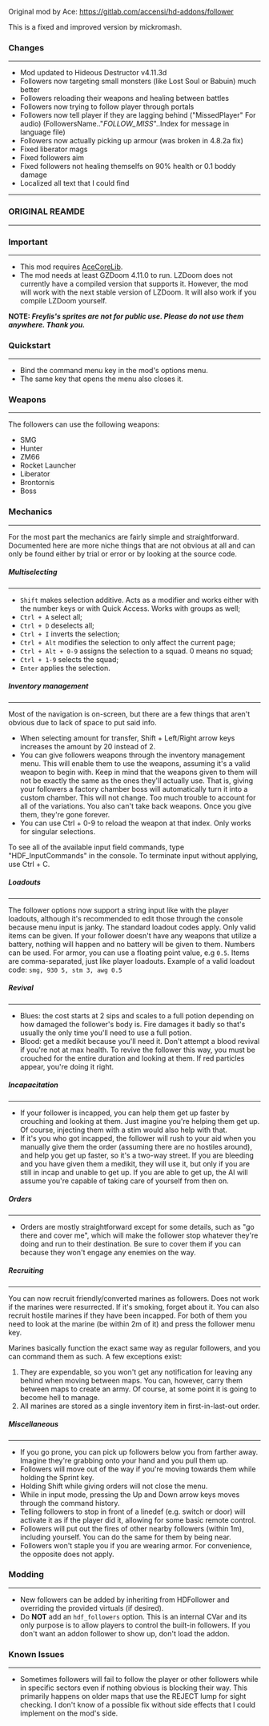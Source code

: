 Original mod by Ace: https://gitlab.com/accensi/hd-addons/follower

This is a fixed and improved version by mickromash.

### Changes
---
- Mod updated to Hideous Destructor v4.11.3d
- Followers now targeting small monsters (like Lost Soul or Babuin) much better
- Followers reloading their weapons and healing between battles
- Followers now trying to follow player through portals
- Followers now tell player if they are lagging behind ("MissedPlayer" For audio) (FollowersName.."_FOLLOW_MISS_"..Index for message in language file)
- Followers now actually picking up armour (was broken in 4.8.2a fix)
- Fixed liberator mags
- Fixed followers aim
- Fixed followers not healing themselfs on 90% health or 0.1 boddy damage
- Localized all text that I could find





---
### ORIGINAL REAMDE
---



### Important
---
- This mod requires [AceCoreLib](https://gitlab.com/accensi/hd-addons/acecorelib).
- The mod needs at least GZDoom 4.11.0 to run. LZDoom does not currently have a compiled version that supports it. However, the mod will work with the next stable version of LZDoom. It will also work if you compile LZDoom yourself.

**NOTE: *Freylis's sprites are not for public use. Please do not use them anywhere. Thank you.***

### Quickstart
---
- Bind the command menu key in the mod's options menu.
- The same key that opens the menu also closes it.

### Weapons
---
The followers can use the following weapons:
- SMG
- Hunter
- ZM66
- Rocket Launcher
- Liberator
- Brontornis
- Boss

### Mechanics
---
For the most part the mechanics are fairly simple and straightforward. Documented here are more niche things that are not obvious at all and can only be found either by trial or error or by looking at the source code.

##### Multiselecting
---
- `Shift` makes selection additive. Acts as a modifier and works either with the number keys or with Quick Access. Works with groups as well;
- `Ctrl + A` select all;
- `Ctrl + D` deselects all;
- `Ctrl + I` inverts the selection;
- `Ctrl + Alt` modifies the selection to only affect the current page;
- `Ctrl + Alt + 0-9` assigns the selection to a squad. 0 means no squad;
- `Ctrl + 1-9` selects the squad;
- `Enter` applies the selection.

##### Inventory management
---
Most of the navigation is on-screen, but there are a few things that aren't obvious due to lack of space to put said info.
- When selecting amount for transfer, Shift + Left/Right arrow keys increases the amount by 20 instead of 2.
- You can give followers weapons through the inventory management menu. This will enable them to use the weapons, assuming it's a valid weapon to begin with. Keep in mind that the weapons given to them will not be exactly the same as the ones they'll actually use. That is, giving your followers a factory chamber boss will automatically turn it into a custom chamber. This will not change. Too much trouble to account for all of the variations. You also can't take back weapons. Once you give them, they're gone forever.
- You can use Ctrl + 0-9 to reload the weapon at that index. Only works for singular selections.

To see all of the available input field commands, type "HDF_InputCommands" in the console. To terminate input without applying, use Ctrl + C.

##### Loadouts
---
The follower options now support a string input like with the player loadouts, although it's recommended to edit those through the console because menu input is janky. The standard loadout codes apply. Only valid items can be given. If your follower doesn't have any weapons that utilize a battery, nothing will happen and no battery will be given to them. Numbers can be used. For armor, you can use a floating point value, e.g `0.5`. Items are comma-separated, just like player loadouts. Example of a valid loadout code: `smg, 930 5, stm 3, awg 0.5`

##### Revival
---
- Blues: the cost starts at 2 sips and scales to a full potion depending on how damaged the follower's body is. Fire damages it badly so that's usually the only time you'll need to use a full potion.
- Blood: get a medikit because you'll need it. Don't attempt a blood revival if you're not at max health. To revive the follower this way, you must be crouched for the entire duration and looking at them. If red particles appear, you're doing it right.

##### Incapacitation
---
- If your follower is incapped, you can help them get up faster by crouching and looking at them. Just imagine you're helping them get up. Of course, injecting them with a stim would also help with that.
- If it's you who got incapped, the follower will rush to your aid when you manually give them the order (assuming there are no hostiles around), and help you get up faster, so it's a two-way street. If you are bleeding and you have given them a medikit, they will use it, but only if you are still in incap and unable to get up. If you are able to get up, the AI will assume you're capable of taking care of yourself from then on.

##### Orders
---
- Orders are mostly straightforward except for some details, such as "go there and cover me", which will make the follower stop whatever they're doing and run to their destination. Be sure to cover them if you can because they won't engage any enemies on the way.

##### Recruiting
---
You can now recruit friendly/converted marines as followers. Does not work if the marines were resurrected. If it's smoking, forget about it. You can also recruit hostile marines if they have been incapped. For both of them you need to look at the marine (be within 2m of it) and press the follower menu key.

Marines basically function the exact same way as regular followers, and you can command them as such. A few exceptions exist:
1. They are expendable, so you won't get any notification for leaving any behind when moving between maps. You can, however, carry them between maps to create an army. Of course, at some point it is going to become hell to manage.
2. All marines are stored as a single inventory item in first-in-last-out order.

##### Miscellaneous
---
- If you go prone, you can pick up followers below you from farther away. Imagine they're grabbing onto your hand and you pull them up.
- Followers will move out of the way if you're moving towards them while holding the Sprint key.
- Holding Shift while giving orders will not close the menu.
- While in input mode, pressing the Up and Down arrow keys moves through the command history.
- Telling followers to stop in front of a linedef (e.g. switch or door) will activate it as if the player did it, allowing for some basic remote control.
- Followers will put out the fires of other nearby followers (within 1m), including yourself. You can do the same for them by being near.
- Followers won't staple you if you are wearing armor. For convenience, the opposite does not apply.

### Modding
---
- New followers can be added by inheriting from HDFollower and overriding the provided virtuals (if desired).
- Do **NOT** add an `hdf_followers` option. This is an internal CVar and its only purpose is to allow players to control the built-in followers. If you don't want an addon follower to show up, don't load the addon.

### Known Issues
---
- Sometimes followers will fail to follow the player or other followers while in specific sectors even if nothing obvious is blocking their way. This primarily happens on older maps that use the REJECT lump for sight checking. I don't know of a possible fix without side effects that I could implement on the mod's side.
